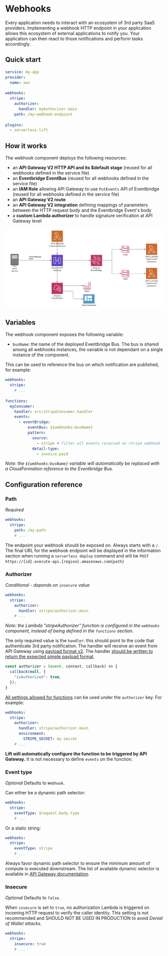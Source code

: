 # Webhooks

Every application needs to interact with an ecosystem of 3rd party SaaS providers.
Implementing a webhook HTTP endpoint in your application allows this ecosystem of external applications to notify you. Your application can then react to those notifications and perform tasks accordingly.

## Quick start

```yaml
service: my-app
provider:
  name: aws

webhooks:
  stripe:
    authorizer:
      handler: myAuthorizer.main
    path: /my-webhook-endpoint

plugins:
  - serverless-lift
```

## How it works

The webhook component deploys the following resources:
- an **API Gateway V2 HTTP API and its $default stage** (reused for all webhooks defined in the service file)
- an **Eventbridge EventBus** (reused for all webhooks defined in the service file)
- an **IAM Role** allowing API Gateway to use `PutEvents` API of Eventbridge (reused for all webhooks defined in the service file)
- an **API Gateway V2 route** 
- an **API Gateway V2 integration** defining mappings of parameters between the HTTP request body and the Eventbridge  Event's body
- a **custom Lambda authorizer** to handle signature verification at API Gateway level

![](webhooks.png)

## Variables

The webhook component exposes the following variable:

- `busName`: the name of the deployed Eventbridge Bus. The bus is shared among all webhooks instances, the variable is not dependant on a single instance of the component.

This can be used to reference the bus on which notification are published, for example:

```yaml
webhooks:
  stripe:
    # ...

functions:
  myConsumer:
    handler: src/stripeConsumer.handler
    events:
      - eventBridge:
          eventBus: ${webhooks:busName}
          pattern:
            source:
              - stripe # filter all events received on stripe webhook
            detail-type:
              - invoice.paid
```

_Note: the `${webhooks:busName}` variable will automatically be replaced with a CloudFormation reference to the Eventbridge Bus._

## Configuration reference

### Path

_Required_

```yaml
webhooks:
  stripe:
    path: /my-path
    # ...
```

The endpoint your webhook should be exposed on. Always starts with a `/`.
The final URL for the webhook endpoint will be displayed in the information section when running a `serverless deploy` command and will be `POST https://{id}.execute-api.{region}.amazonaws.com{path}`

### Authorizer

_Conditional - depends on `insecure` value_

```yaml
webhooks:
  stripe:
    authorizer:
      handler: stripe/authorizer.main
    # ...
```
_Note: the Lambda "stripeAuthorizer" function is configured in the `webhooks` component, instead of being defined in the `functions` section._

The only required value is the `handler`: this should point to the code that authenticate 3rd party notification. The handler will receive an event from API Gateway using [payload format v2](https://docs.aws.amazon.com/apigateway/latest/developerguide/http-api-lambda-authorizer.html#http-api-lambda-authorizer.payload-format). The handler [should be written to return the expected simple payload format](https://docs.aws.amazon.com/apigateway/latest/developerguide/http-api-lambda-authorizer.html#http-api-lambda-authorizer.payload-format-response).

```js
const authorizer = (event, context, callback) => {
  callback(null, {
    "isAuthorized": true,
  });
}
```

[All settings allowed for functions](https://www.serverless.com/framework/docs/providers/aws/guide/functions/) can be used under the `authorizer` key. For example:

```yaml
webhooks:
  stripe:
    authorizer:
      handler: stripe/authorizer.main
      environment:
        STRIPE_SECRET: my-secret
    # ...
```

**Lift will automatically configure the function to be triggered by API Gateway.** It is not necessary to define `events` on the function.

### Event type

_Optional_
Defaults to `Webhook`.

Can either be a dynamic path selector:
```yaml
webhooks:
  stripe:
    eventType: $request.body.type
    # ...
```

Or a static string:
```yaml
webhooks:
  stripe:
    eventType: stripe
    # ...
```

Always favor dynamic path selector to ensure the minimum amount of compute is executed downstream. The list of available dynamic selector is available in [API Gateway documentation](https://docs.aws.amazon.com/apigateway/latest/developerguide/http-api-develop-integrations-aws-services.html#http-api-develop-integrations-aws-services-parameter-mapping).


### Insecure

_Optional_
Defaults to `false`.

When `insecure` is set to `true`, no authorization Lambda is triggered on incoming HTTP request to verify the caller identity.
This setting is not recommended and SHOULD NOT BE USED IN PRODUCTION to avoid _Denial of Wallet attacks_.

```yaml
webhooks:
  stripe:
    insecure: true
    # ...
```
